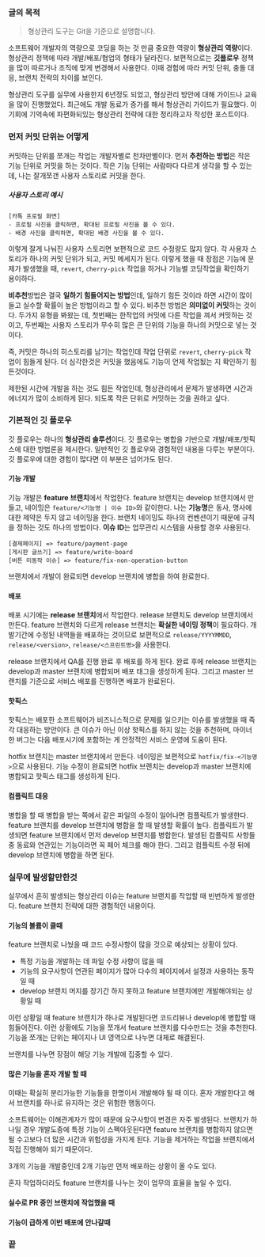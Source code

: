 ### 글의 목적
> 형상관리 도구는 Git을 기준으로 설명합니다.

소프트웨어 개발자의 역량으로 코딩을 하는 것 만큼 중요한 역량이 **형상관리 역량**이다.
형상관리 정책에 따라 개발/배포/협업의 형태가 달라진다.
보편적으로는 **깃플로우** 정책을 많이 따르거나 조직에 맞게 변경해서 사용한다.
이때 경험에 따라 커밋 단위, 충돌 대응, 브랜치 전략의 차이를 보인다.

형상관리 도구를 실무에 사용한지 6년정도 되었고, 형상관리 방안에 대해 가이드나 교육을 많이 진행했었다.
최근에도 개발 동료가 증가를 해서 형상관리 가이드가 필요했다.
이 기회에 기억속에 파편화되있는 형상관리 전략에 대한 정리하고자 작성한 포스트이다.

### 먼저 커밋 단위는 어떻게 
커밋하는 단위를 쪼개는 작업는 개발자별로 천차만별이다. 먼저 **추천하는 방법**은 작은 기능 단위로 커밋을 하는 것이다. 작은 기능 단위는 사람마다 다르게 생각을 할 수 있는 데, 나는 잘개쪼갠 사용자 스토리로 커밋을 한다.
##### 사용자 스토리 예시
```
[카톡 프로필 화면]
- 프로필 사진을 클릭하면, 확대된 프로필 사진을 볼 수 있다.
- 배경 사진을 클릭하면, 확대된 배경 사진을 볼 수 있다.
```

이렇게 잘게 나눠진 사용자 스토리면 보편적으로 코드 수정량도 많지 않다. 각 사용자 스토리가 하나의 커밋 단위가 되고, 커밋 메세지가 된다.
이렇게 했을 때 장점은 기능에 문제가 발생했을 때, `revert`, `cherry-pick` 작업을 하거나 기능별 코딩작업을 확인하기 용이하다.

**비추천**방법은 결국 **일하기 힘들어지는 방법**인데, 일하기 힘든 것이라 하면 시간이 많이 들고 실수할 확률이 높은 방법이라고 할 수 있다.
비추천 방법은 **의미없이 커밋**하는 것이다. 두가지 유형을 봐왔는 데, 첫번째는 한작업의 커밋에 다른 작업을 껴서 커밋하는 것이고, 두번째는 사용자 스토리가 무수히 많은 큰 단위의 기능을 하나의 커밋으로 넣는 것이다.

즉, 커밋은 하나의 히스토리를 남기는 작업인데 작업 단위로 `revert`, `cherry-pick` 작업이 힘들게 된다. 더 심각한것은 커밋을 했음에도 기능이 언제 작업됬는 지 확인하기 힘든것이다.

제한된 시간에 개발을 하는 것도 힘든 작업인데, 형상관리에서 문제가 발생하면 시간과 에너지가 많이 소비하게 된다. 되도록 작은 단위로 커밋하는 것을 권하고 싶다.

### 기본적인 깃 플로우
깃 플로우는 하나의 **형상관리 솔루션**이다. 깃 플로우는 병합을 기반으로 개발/배포/핫픽스에 대한 방법론을 제시한다.
일반적인 깃 플로우와 경험적인 내용을 다루는 부분이다. 깃 플로우에 대한 경험이 많다면 이 부분은 넘어가도 된다.

#### 기능 개발
기능 개발은 **feature 브랜치**에서 작업한다. feature 브랜치는 develop 브랜치에서 만들고, 네이밍은 `feature/<기능명 | 이슈 ID>`와 같이한다.
나는 **기능명**은 동사, 명사에 대한 제약은 두지 않고 네이밍을 한다. 브랜치 네이밍도 하나의 컨벤션이기 때문에 규칙을 정하는 것도 하나의 방법이다.
**이슈 ID**는 업무관리 시스템을 사용할 경우 사용된다.

```
[결제페이지] => feature/payment-page
[게시판 글쓰기] => feature/write-board
[버튼 미동작 이슈] => feature/fix-non-operation-button
```

브랜치에서 개발이 완료되면 develop 브랜치에 병합을 하여 완료한다.

#### 배포
배포 시기에는 **release 브랜치**에서 작업한다. release 브랜치도 develop 브랜치에서 만든다. feature 브랜치와 다르게 release 브랜치는 **확실한 네이밍 정책**이 필요하다. 개발기간에 수정된 내역들을 배포하는 것이므로 보편적으로 `release/YYYYMMDD`, `release/<version>`, `release/<스프린트명>`을 사용한다.

release 브랜치에서 QA를 진행 완료 후 배포를 하게 된다. 완료 후에 release 브랜치는 develop과 master 브랜치에 병합되며 배포 태그을 생성하게 된다. 그리고 master 브랜치를 기준으로 서비스 배포를 진행하면 배포가 완료된다.

#### 핫픽스
핫픽스는 배포한 소프트웨어가 비즈니스적으로 문제를 일으키는 이슈를 발생했을 때 즉각 대응하는 방안이다. 큰 이슈가 아닌 이상 핫픽스를 하지 않는 것을 추천하며, 마이너한 버그는 다음 배포시기에 포함하는 게 안정적인 서비스 운영에 도움이 된다.

hotfix 브랜치는 master 브랜치에서 만든다. 네이밍은 보편적으로 `hotfix/fix-<기능명>`으로 사용된다. 기능 수정이 완료되면 hotfix 브랜치는 develop과 master 브랜치에 병합되고 핫픽스 태그를 생성하게 된다.

#### 컴플릭트 대응
병합을 할 때 병합을 받는 쪽에서 같은 파일의 수정이 일어나면 컴플릭트가 발생한다.
feature 브랜치를 develop 브랜치에 병합을 할 때 발생할 확률이 높다.
컴플릭트가 발생되면 feature 브랜치에서 먼저 develop 브랜치를 병합한다.
발생된 컴플릭트 사항들중 동료와 연관있는 기능이라면 꼭 페어 체크를 해야 한다.
그리고 컴플릭트 수정 뒤에 develop 브랜치에 병합을 하면 된다.

### 실무에 발생할만한것
실무에서 흔히 발생되는 형상관리 이슈는 feature 브랜치를 작업할 때 빈번하게 발생한다.
feature 브랜치 전략에 대한 경험적인 내용이다.

#### 기능의 볼륨이 클때
feature 브랜치로 나눴을 때 코드 수정사항이 많을 것으로 예상되는 상황이 있다.
- 특정 기능을 개발하는 데 파일 수정 사항이 많을 때
- 기능의 요구사항이 연관된 페이지가 많아 다수의 페이지에서 설정과 사용하는 동작일 때
- develop 브랜치 머지를 장기간 하지 못하고 feature 브랜치에만 개발해야되는 상황일 때

이런 상황일 때 feature 브랜치가 하나로 개발된다면 코드리뷰나 develop에 병합할 때 힘들어진다. 이런 상황에도 기능을 쪼개서 feature 브랜치를 다수만드는 것을 추천한다. 기능을 쪼개는 단위는 페이지나 UI 영역으로 나누면 대체로 해결된다.

브랜치를 나누면 장점이 해당 기능 개발에 집중할 수 있다.

#### 많은 기능을 혼자 개발 할 때
이때는 확실히 분리가능한 기능들을 한명이서 개발해야 될 때 이다. 혼자 개발한다고 해서 브랜치를 하나로 유지하는 것은 위험한 행동이다.

소프트웨어는 이해관계자가 많이 때문에 요구사항이 변경은 자주 발생된다. 브랜치가 하나일 경우 개발도중에 특정 기능이 스펙아웃된다면 feature 브랜치를 병합하지 않으면 될 수고보다 더 많은 시간과 위험성을 가지게 된다. 기능을 제거하는 작업을 브랜치에서 직접 진행해야 되기 때문이다.

3개의 기능을 개발중인데 2개 기능만 먼저 배포하는 상황이 올 수도 있다.

혼자 작업하더라도 feature 브랜치를 나누는 것이 업무의 효율을 높일 수 있다.

#### 실수로 PR 중인 브랜치에 작업했을 때
#### 기능이 급하게 이번 배포에 안나갈때

### 끝